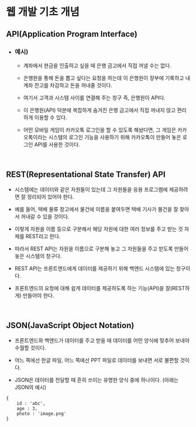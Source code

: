 # 웹 개발 기초 개념

## API(Application Program Interface)
* ### 예시)
  * 계좌에서 현금을 인출하고 싶을 때 은행 금고에서 직접 꺼낼 수는 없다.
  
  * 은행원을 통해 돈을 뽑고 싶다는 요청을 하는데 이 은행원이 장부에 기록하고 내 계좌 잔고를 차감하고 돈을 꺼내줄 것이다.
  
  * 여기서 고객과 시스템 사이를 연결해 주는 창구 즉, 은행원이 API다.
  
  * 이 은행원(API) 덕분에 복잡하게 숨겨진 은행 금고에서 직접 꺼내지 않고 편리하게 이용할 수 있다.

  * 어떤 모바일 게임이 카카오톡 로그인을 할 수 있도록 해놨다면, 그 게임은 카카오톡이라는 시스템의 로그인 기능을 사용하기 위해 카카오톡이 만들어 놓은 로그인 API를 사용한 것이다.
  
<br>

## REST(Representational State Transfer) API
* 시스템에는 데이터와 같은 자원들이 있는데 그 자원들을 응용 프로그램에 제공하려면 잘 정리되어 있어야 한다.

* 예를 들어, 택배 물류 창고에서 물건에 이름을 붙여두면 택배 기사가 물건을 잘 찾아서 꺼내갈 수 있을 것이다.

* 이렇게 자원을 이름 등으로 구분해서 해당 자원에 대한 여러 정보를 주고 받는 것 자체를 REST라고 한다.

* 따라서 REST API는 자원을 이름으로 구분해 놓고 그 자원들을 주고 받도록 만들어 놓은 시스템의 창구다.

* REST API는 프론트엔드에게 데이터를 제공하기 위해 백엔드 시스템에 있는 창구이다.

* 프론트엔드의 요청에 대해 쉽게 데이터를 제공하도록 하는 기능(API)을 잘(REST하게) 만들어야 한다.

<br>

## JSON(JavaScript Object Notation)
* 프론트엔드와 백엔드가 데이터를 주고 받을 때 데이터를 어떤 양식에 맞추어 보내야 수월할 것이다.

* 어느 쪽에선 한글 파일, 어느 쪽에선 PPT 파일로 데이터를 보내면 서로 불편할 것이다.

* JSON은 데이터를 전달할 때 흔히 쓰이는 유명한 양식 중에 하나이다. (아래는 JSON의 예시)
```
{
    id : 'abc',
    age : 3,
    photo : 'image.png'
}
```
